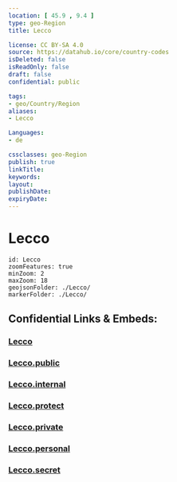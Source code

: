 ```yaml
---
location: [ 45.9 , 9.4 ] 
type: geo-Region
title: Lecco

license: CC BY-SA 4.0
source: https://datahub.io/core/country-codes
isDeleted: false
isReadOnly: false
draft: false
confidential: public

tags:
- geo/Country/Region
aliases:
- Lecco

Languages:
- de

cssclasses: geo-Region
publish: true
linkTitle: 
keywords: 
layout: 
publishDate: 
expiryDate: 
---
```


# Lecco

```leaflet
id: Lecco
zoomFeatures: true 
minZoom: 2 
maxZoom: 18
geojsonFolder: ./Lecco/
markerFolder: ./Lecco/
```


## Confidential Links & Embeds: 

### [Lecco](/_Standards/Earth/Continent/Europe/Europe~South/Italy/regions~Italy/Lombardy/Lecco.md) 

### [Lecco.public](/_public/Earth/Continent/Europe/Europe~South/Italy/regions~Italy/Lombardy/Lecco.public.md) 

### [Lecco.internal](/_internal/Earth/Continent/Europe/Europe~South/Italy/regions~Italy/Lombardy/Lecco.internal.md) 

### [Lecco.protect](/_protect/Earth/Continent/Europe/Europe~South/Italy/regions~Italy/Lombardy/Lecco.protect.md) 

### [Lecco.private](/_private/Earth/Continent/Europe/Europe~South/Italy/regions~Italy/Lombardy/Lecco.private.md) 

### [Lecco.personal](/_personal/Earth/Continent/Europe/Europe~South/Italy/regions~Italy/Lombardy/Lecco.personal.md) 

### [Lecco.secret](/_secret/Earth/Continent/Europe/Europe~South/Italy/regions~Italy/Lombardy/Lecco.secret.md)

